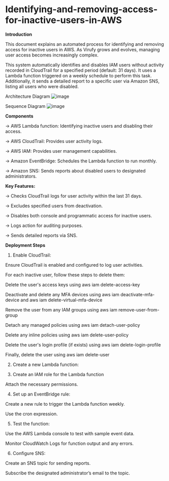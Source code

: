 # Identifying-and-removing-access-for-inactive-users-in-AWS

**Introduction**

This document explains an automated process for identifying and removing access for inactive users in AWS. As Virufy grows and evolves, managing user access becomes increasingly complex. 

This system automatically identifies and disables IAM users without activity recorded in CloudTrail for a specified period (default: 31 days). It uses a Lambda function triggered on a weekly schedule to perform this task. Additionally, it sends a detailed report to a specific user via Amazon SNS, listing all users who were disabled.

Architecture Diagram
![image](https://github.com/user-attachments/assets/fc8ee518-c3c6-414f-95e2-c3cf1542c4f0)


Sequence Diagram
![image](https://github.com/user-attachments/assets/8dd97b47-3f43-4388-b978-645512440d73)


**Components**

-> AWS Lambda function: Identifying inactive users and disabling their access.

-> AWS CloudTrail: Provides user activity logs.

-> AWS IAM: Provides user management capabilities.

-> Amazon EventBridge: Schedules the Lambda function to run monthly.

-> Amazon SNS: Sends reports about disabled users to designated administrators.

**Key Features:**

-> Checks CloudTrail logs for user activity within the last 31 days.

-> Excludes specified users from deactivation.

-> Disables both console and programmatic access for inactive users.

-> Logs action for auditing purposes.

-> Sends detailed reports via SNS.

**Deployment Steps**
1. Enable CloudTrail: 

Ensure CloudTrail is enabled and configured to log user activities.

For each inactive user, follow these steps to delete them:

Delete the user's access keys using aws iam delete-access-key

Deactivate and delete any MFA devices using aws iam deactivate-mfa-device and aws iam delete-virtual-mfa-device

Remove the user from any IAM groups using aws iam remove-user-from-group

Detach any managed policies using aws iam detach-user-policy

Delete any inline policies using aws iam delete-user-policy

Delete the user's login profile (if exists) using aws iam delete-login-profile

Finally, delete the user using aws iam delete-user

2. Create a new Lambda function:

3. Create an IAM role for the Lambda function

Attach the necessary permissions.

4. Set up an EventBridge rule:

Create a new rule to trigger the Lambda function weekly.

Use the cron expression.

5. Test the function:

Use the AWS Lambda console to test with sample event data.

Monitor CloudWatch Logs for function output and any errors.

6. Configure SNS:

Create an SNS topic for sending reports.

Subscribe the designated administrator’s email to the topic.
